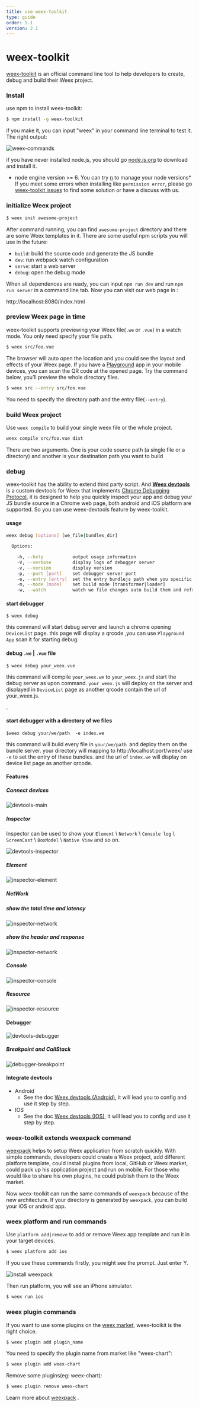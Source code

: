 ```yaml
---
title: use weex-toolkit
type: guide
order: 5.1
version: 2.1
---
```


# weex-toolkit

[weex-toolkit](https://github.com/weexteam/weex-toolkit) is an official command line tool to help developers to create, debug and build their Weex project.

### Install
use npm to install weex-toolkit:

``` bash
$ npm install -g weex-toolkit
```
if you make it, you can input "weex" in your command line terminal to test it. The right output:


![weex-commands](https://img.alicdn.com/tfs/TB1NBhdQXXXXXXzXFXXXXXXXXXX-712-343.png)

if you have never installed node.js, you should go [node.js.org]( https://nodejs.org/en/) to download and install it. 
* node engine version >= 6. You can try [n](https://github.com/tj/n) to manage your node versions*
If you meet some errors when installing like `permission error`, please go [weex-toolkit issues](https://github.com/weexteam/weex-toolkit/issues) to find some solution or have a discuss with us. 


### initialize Weex project
```bash
$ weex init awesome-project
```
After command running, you can find `awesome-project` directory and there are some Weex templates in it. 
There are some useful npm scripts you will use in the future:

- `build`: build the source code and generate the JS bundle
- `dev`: run webpack watch configuration
- `serve`: start a web server
- `debug`: open the debug mode

When all dependences are ready, you can input `npm run dev` and run `npm run server` in a command line tab. Now you can visit our web page in :

http://localhost:8080/index.html


### preview Weex page in time

weex-toolkit supports previewing your Weex file(`.we` or `.vue`) in a watch mode. You only need specify your file path.

``` bash
$ weex src/foo.vue 
```
The browser will auto open the location and you could see the layout and effects of your Weex page. If you have a [Playground](https://weex.apache.org/cn/playground.html) app in your mobile devices, you can scan the QR code at the opened page.
Try the command below, you’ll preview the whole directory files.

``` bash
$ weex src --entry src/foo.vue
```
You need to specify the directory path and the entry file(`--entry`).
### build Weex project
Use ` weex compile ` to build your single weex file or the whole project.
``` bash
weex compile src/foo.vue dist
```
There are two arguments. One is your code source path (a single file or a directory) and another is your destination path you want to build

### debug 

weex-toolkit has the ability to extend third party script.  And **[Weex devtools](https://github.com/weexteam/weex-devtool)** is a custom devtools for Weex that implements [Chrome Debugging Protocol](https://developer.chrome.com/devtools/docs/debugger-protocol), it is designed to help you quickly inspect your app and debug your JS bundle source in a Chrome web page, both android and iOS platform are supported. So you can use weex-devtools feature by weex-toolkit.

#### usage

``` bash
weex debug [options] [we_file|bundles_dir]

  Options:

    -h, --help           output usage information
    -V, --verbose        display logs of debugger server
    -v, --version        display version
    -p, --port [port]    set debugger server port
    -e, --entry [entry]  set the entry bundlejs path when you specific the bundle server root path
    -m, --mode [mode]    set build mode [transformer|loader]
    -w, --watch          watch we file changes auto build them and refresh debugger page![default enabled]
```
#### start debugger

```
$ weex debug
```


this command will start debug server and launch a chrome opening `DeviceList` page.
this page will display a qrcode ,you can use `Playground App` scan it for starting debug.

#### debug `.we` | `.vue` file

```
$ weex debug your_weex.vue
```

this command will compile `your_weex.we` to `your_weex.js`  and start the debug server as upon command.
`your_weex.js` will deploy on the server and displayed in `DeviceList` page as  another qrcode contain the url of your_weex.js.

.
#### start debugger with a directory of we files


```
$weex debug your/we/path  -e index.we
```

this command will build every file in `your/we/path `and deploy them on the bundle server. your directory will mapping to  http://localhost:port/weex/ 
use `-e` to set the entry of these bundles. and the url of `index.we` will display on device list page as another qrcode.


#### Features

##### Connect devices

![devtools-main](https://img.alicdn.com/tps/TB13fwSKFXXXXXDaXXXXXXXXXXX-887-828.png)

##### Inspector

 Inspector can be used to show your `Element` \ `Network` \ `Console log` \ `ScreenCast` \ `BoxModel` \ `Native View` and so on.

![devtools-inspector](https://img.alicdn.com/tps/TB1O.nwKFXXXXX8XpXXXXXXXXXX-1436-811.png)
##### Element

![inspector-element](https://img.alicdn.com/tps/TB1.02bKFXXXXXwaXXXXXXXXXXX-2880-1800.png)
##### NetWork
##### show the total time and latency

![inspector-network](https://img.alicdn.com/tps/TB1NjO_KFXXXXcaaXXXXXXXXXXX-2880-1800.png)
##### show the header and response

![inspector-network](https://img.alicdn.com/tps/TB1ck6lKFXXXXbZXFXXXXXXXXXX-2880-1800.png)
##### Console

![inspector-console](https://img.alicdn.com/tps/TB1a7HqKFXXXXXMXFXXXXXXXXXX-2880-1800.png)
##### Resource

![inspector-resource](https://img.alicdn.com/tps/TB1oY6cKFXXXXXQaXXXXXXXXXXX-2880-1800.png)
#### Debugger

![devtools-debugger](https://img.alicdn.com/tps/TB1aPTEKFXXXXXaXXXXXXXXXXXX-1436-813.png)
##### Breakpoint and CallStack

![debugger-breakpoint](https://img.alicdn.com/tps/TB1_trbKFXXXXc0XVXXXXXXXXXX-2880-1800.png)
#### Integrate devtools
* Android
    * See the doc [Weex devtools (Android)](../../references/advanced/integrate-devtool-to-android.html), it will lead you to config and use it step by step.
* IOS
    * See the doc [Weex devtools (IOS)](../../references/advanced/integrate-devtool-to-ios.html), it will lead you to config and use it step by step.
  
### weex-toolkit extends weexpack command

[weexpack](https://github.com/weexteam/weex-pack) helps to setup Weex application from scratch quickly. With simple commands, developers could create a Weex project, add different platform template, could install plugins from local, GitHub or Weex market, could pack up his application project and run on mobile. For those who would like to share his own plugins, he could publish them to the Weex market.

Now weex-toolkit can run the same commands of `weexpack` because of the new architecture. If your directory is generated by `weexpack`, you can build your iOS or android app.

### weex platform and run commands

Use `platform add|remove` to add or remove Weex app template and run it in your target devices.

``` bash
$ weex platform add ios
```
If you use these commands firstly, you might see the prompt. Just enter Y.

![install weexpack](https://gw.alicdn.com/tfs/TB19n4AQXXXXXawXVXXXXXXXXXX-577-70.png)

Then run platform, you will see an iPhone simulator.

``` bash
$ weex run ios
```


### weex plugin commands

If you want to use some plugins on the [weex market](https://market.dotwe.org), weex-toolkit is the right choice.

```bash
$ weex plugin add plugin_name
```
You need to specify the plugin name from market like "weex-chart":

``` bash
$ weex plugin add weex-chart
```

Remove some plugins(eg: weex-chart):

``` bash
$ weex plugin remove weex-chart
```

Learn more about [weexpack](https://github.com/weexteam/weex-pack) .